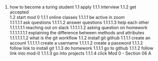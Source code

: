 1. how to become a turing student
  1.1 apply
    1.1.1 interview 
    1.1.2 get accepted    
  1.2 start mod 0
    1.1.1 online classes
    1.1.1.1 be active in zoom  
      1.1.1.1.1 ask questions
      1.1.1.1.2 answer questions
      1.1.1.1.3 help each other
        1.1.1.1.1.1 reaching out on slack
        1.1.1.1.1.2 asking question on homework
          1.1.1.1.1.1.1 explaining the difference between methods and attributes
          1.1.1.1.1.1.2 what is the git workflow
   1.1.2 install git github
     1.1.1.1 create an account
       1.1.1.1.1 create a username
       1.1.1.1.2 create a password
     1.1.1.2 follow link to install git
  1.1.3 do homework
    1.1.1.1 go to github
    1.1.1.2 follow link into mod-0
    1.1.1.3 go into projects
    1.1.1.4 click Mod 0 - Section 06 A
      
   
